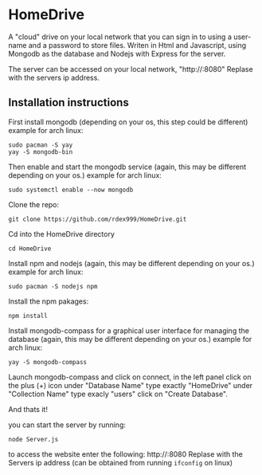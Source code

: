 # HomeDrive
A "cloud" drive on your local network that you can sign in to using a user-name and a password to store files.
Writen in Html and Javascript, using Mongodb as the database and Nodejs with Express for the server.

The server can be accessed on your local network, "http://<ServersIp>:8080"
Replase <ServerIp> with the servers ip address.

## Installation instructions
First install mongodb (depending on your os, this step could be different)
example for arch linux:
```
sudo pacman -S yay
yay -S mongodb-bin
```
Then enable and start the mongodb service (again, this may be different depending on your os.)
example for arch linux:
```
sudo systemctl enable --now mongodb
```

Clone the repo:
```
git clone https://github.com/rdex999/HomeDrive.git
```

Cd into the HomeDrive directory
```
cd HomeDrive
```

Install npm and nodejs (again, this may be different depending on your os.)
example for arch linux:
```
sudo pacman -S nodejs npm
```

Install the npm pakages:
```
npm install
```

Install mongodb-compass for a graphical user interface for managing the database
(again, this may be different depending on your os.)
example for arch linux:
```
yay -S mongodb-compass
```

Launch mongodb-compass and click on connect,
in the left panel click on the plus (+) icon
under "Database Name" type exactly "HomeDrive"
under "Collection Name" type exacly "users"
click on "Create Database".

And thats it!

you can start the server by running:
```
node Server.js
```

to access the website enter the following:
http://<ServersIp>:8080
Replase <ServersIp> with the Servers ip address (can be obtained from running `ifconfig` on linux)
